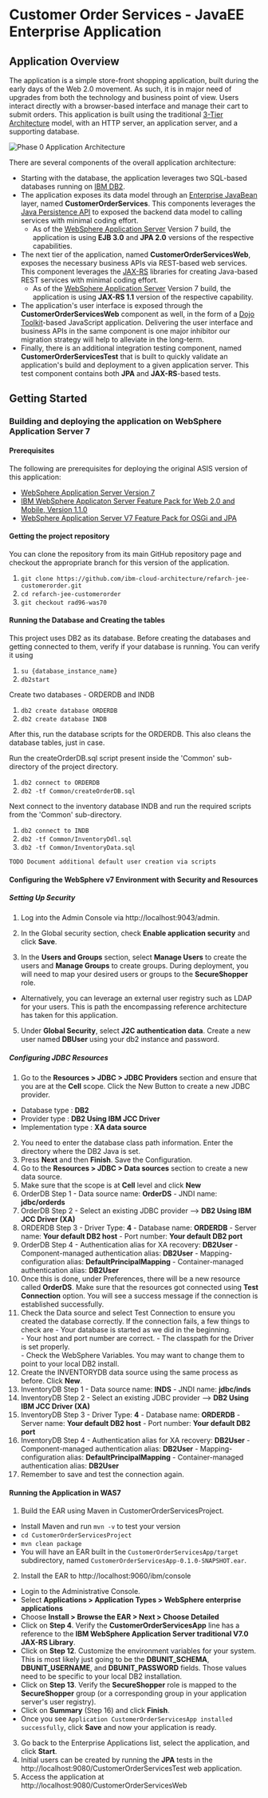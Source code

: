# Customer Order Services - JavaEE Enterprise Application

## Application Overview

The application is a simple store-front shopping application, built during the early days of the Web 2.0 movement.  As such, it is in major need of upgrades from both the technology and business point of view.  Users interact directly with a browser-based interface and manage their cart to submit orders.  This application is built using the traditional [3-Tier Architecture](http://www.tonymarston.net/php-mysql/3-tier-architecture.html) model, with an HTTP server, an application server, and a supporting database.

![Phase 0 Application Architecture](https://github.com/ibm-cloud-architecture/refarch-jee/raw/master/static/imgs/apparch-pc-phase0-customerorderservices.png)

There are several components of the overall application architecture:
- Starting with the database, the application leverages two SQL-based databases running on [IBM DB2](https://www.ibm.com/analytics/us/en/technology/db2/).
- The application exposes its data model through an [Enterprise JavaBean](https://en.wikipedia.org/wiki/Enterprise_JavaBeans) layer, named **CustomerOrderServices**.  This components leverages the [Java Persistence API](https://en.wikibooks.org/wiki/Java_Persistence/What_is_JPA%3F) to exposed the backend data model to calling services with minimal coding effort.
  - As of the [WebSphere Application Server](http://www-03.ibm.com/software/products/en/appserv-was) Version 7 build, the application is using **EJB 3.0** and **JPA 2.0** versions of the respective capabilities.
- The next tier of the application, named **CustomerOrderServicesWeb**, exposes the necessary business APIs via REST-based web services.  This component leverages the [JAX-RS](https://en.wikipedia.org/wiki/Java_API_for_RESTful_Web_Services) libraries for creating Java-based REST services with minimal coding effort.
  - As of the [WebSphere Application Server](http://www-03.ibm.com/software/products/en/appserv-was) Version 7 build, the application is using **JAX-RS 1.1** version of the respective capability.
- The application's user interface is exposed through the **CustomerOrderServicesWeb** component as well, in the form of a [Dojo Toolkit](#tbd)-based JavaScript application.  Delivering the user interface and business APIs in the same component is one major inhibitor our migration strategy will help to alleviate in the long-term.
- Finally, there is an additional integration testing component, named **CustomerOrderServicesTest** that is built to quickly validate an application's build and deployment to a given application server.  This test component contains both **JPA** and **JAX-RS**-based tests.  

## Getting Started

### Building and deploying the application on WebSphere Application Server 7

#### Prerequisites

The following are prerequisites for deploying the original ASIS version of this application:
- [WebSphere Application Server Version 7](http://www-03.ibm.com/software/products/en/appserv-was)
- [IBM WebSphere Applicaton Server Feature Pack for Web 2.0 and Mobile, Version 1.1.0](http://www-01.ibm.com/support/docview.wss?uid=swg24033752)
- [WebSphere Application Server V7 Feature Pack for OSGi and JPA](http://www-01.ibm.com/support/docview.wss?uid=swg24033884)

#### Getting the project repository

You can clone the repository from its main GitHub repository page and checkout the appropriate branch for this version of the application.

1. `git clone https://github.com/ibm-cloud-architecture/refarch-jee-customerorder.git`  
2. `cd refarch-jee-customerorder`  
3. `git checkout rad96-was70`  


#### Running the Database and Creating the tables

This project uses DB2 as its database. Before creating the databases and getting connected to them, verify if your database is running. You can verify it using

1. `su {database_instance_name}`
2. `db2start`

Create two databases - ORDERDB and INDB

1. `db2 create database ORDERDB`
2. `db2 create database INDB`

After this, run the database scripts for the ORDERDB.  This also cleans the database tables, just in case.  

Run the createOrderDB.sql script present inside the 'Common' sub-directory of the project directory.

1. `db2 connect to ORDERDB`
2. `db2 -tf Common/createOrderDB.sql`

Next connect to the inventory database INDB and run the required scripts from the 'Common' sub-directory.

1. `db2 connect to INDB`
2. `db2 -tf Common/InventoryDdl.sql`
3. `db2 -tf Common/InventoryData.sql`

`TODO Document additional default user creation via scripts`

#### Configuring the WebSphere v7 Environment with Security and Resources

##### Setting Up Security

1. Log into the Admin Console via http://localhost:9043/admin.

3. In the Global security section, check **Enable application security** and click **Save**.

4. In the **Users and Groups** section, select **Manage Users** to create the users and **Manage Groups** to create groups. During deployment, you will need to map your desired users or groups to the **SecureShopper** role.
  - Alternatively, you can leverage an external user registry such as LDAP for your users.  This is path the encompassing reference architecture has taken for this application.

5. Under **Global Security**, select **J2C authentication data**. Create a new user named **DBUser** using your db2 instance and password.

##### Configuring JDBC Resources

1. Go to the **Resources > JDBC > JDBC Providers** section and ensure that you are at the **Cell** scope.  Click the New Button to create a new JDBC provider.
  -  Database type : **DB2**
  -  Provider type : **DB2 Using IBM JCC Driver**
  -  Implementation type : **XA data source**
2. You need to enter the database class path information. Enter the directory where the DB2 Java is set.
3. Press **Next** and then **Finish**. Save the Configuration.
4. Go to the **Resources > JDBC > Data sources** section to create a new data source.
  1. Make sure that the scope is at **Cell** level and click **New**
  2.  OrderDB Step 1
    -  Data source name: **OrderDS**
    -  JNDI name: **jdbc/orderds**
  3.  OrderDB Step 2
    - Select an existing JDBC provider --> **DB2 Using IBM JCC Driver (XA)**
  4.  ORDERDB Step 3
    - Driver Type: **4**
    - Database name: **ORDERDB**
    - Server name: **Your default DB2 host**
    - Port number: **Your default DB2 port**
  5.  OrderDB Step 4
    - Authentication alias for XA recovery: **DB2User**
    - Component-managed authentication alias: **DB2User**
    - Mapping-configuration alias: **DefaultPrincipalMapping**
    - Container-managed authentication alias: **DB2User**
  6.  Once this is done, under Preferences, there will be a new resource called **OrderDS**. Make sure that the resources got connected using **Test Connection** option.  You will see a success message if the connection is established successfully.
  7. Check the Data source and select Test Connection to ensure you created the database correctly.  If the connection fails, a few things to check are
    - Your database is started as we did in the beginning.  
    - Your host and port number are correct.
    - The classpath for the Driver is set properly.  
    - Check the WebSphere Variables.  You may want to change them to point to your local DB2 install.
  8.  Create the INVENTORYDB data source using the same process as before.  Click **New**.
  9.  InventoryDB Step 1
    -  Data source name: **INDS**
    -  JNDI name: **jdbc/inds**
  10.  InventoryDB Step 2
    - Select an existing JDBC provider --> **DB2 Using IBM JCC Driver (XA)**
  11.  InventoryDB Step 3
    - Driver Type: **4**
    - Database name: **ORDERDB**
    - Server name: **Your default DB2 host**
    - Port number: **Your default DB2 port**
  12.  InventoryDB Step 4
    - Authentication alias for XA recovery: **DB2User**
    - Component-managed authentication alias: **DB2User**
    - Mapping-configuration alias: **DefaultPrincipalMapping**
    - Container-managed authentication alias: **DB2User**
  13. Remember to save and test the connection again.

#### Running the Application in WAS7

1.  Build the EAR using Maven in CustomerOrderServicesProject.

  -  Install Maven and run `mvn -v` to test your version
  -  `cd CustomerOrderServicesProject`
  -  `mvn clean package`
  -  You will have an EAR built in the `CustomerOrderServicesApp/target` subdirectory, named `CustomerOrderServicesApp-0.1.0-SNAPSHOT.ear`.

2. Install the EAR to http://localhost:9060/ibm/console

  -  Login to the Administrative Console.
  -  Select **Applications > Application Types > WebSphere enterprise applications**
  -  Choose **Install > Browse the EAR > Next > Choose Detailed**
  -  Click on **Step 4**.  Verify the **CustomerOrderServicesApp** line has a reference to the **IBM WebSphere Application Server traditional V7.0 JAX-RS Library**.
  -  Click on **Step 12**.  Customize the environment variables for your system. This is most likely just going to be the **DBUNIT_SCHEMA**, **DBUNIT_USERNAME**, and **DBUNIT_PASSWORD** fields. Those values need to be specific to your local DB2 installation.
  -  Click on **Step 13**.  Verify the **SecureShopper** role is mapped to the **SecureShopper** group (or a corresponding group in your application server's user registry).
  -  Click on **Summary** (Step 16) and click **Finish**.
  -  Once you see `Application CustomerOrderServicesApp installed successfully`, click **Save** and now your application is ready.

3.  Go back to the Enterprise Applications list, select the application, and click **Start**.
4.  Initial users can be created by running the **JPA** tests in the http://localhost:9080/CustomerOrderServicesTest web application.
5.  Access the application at http://localhost:9080/CustomerOrderServicesWeb
